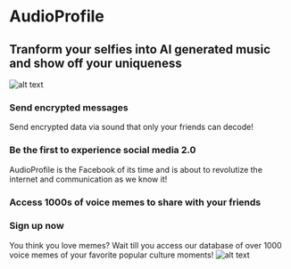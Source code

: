 # AudioProfile

## Tranform your selfies into AI generated music and show off your uniqueness

![alt text](https://dominiconorton-images.s3-eu-west-1.amazonaws.com/attractive-beautiful-beauty-783243.jpg)

### Send encrypted messages 
Send encrypted data via sound that only your friends can decode!

### Be the first to experience social media 2.0 
AudioProfile is the Facebook of its time and is about to revolutize the internet and communication as we know it!

### Access 1000s of voice memes to share with your friends
### Sign up now
You think you love memes? Wait till you access our database of over 1000 voice memes of your favorite popular culture moments!
![alt text](https://dominiconorton-images.s3-eu-west-1.amazonaws.com/Frame.png)
